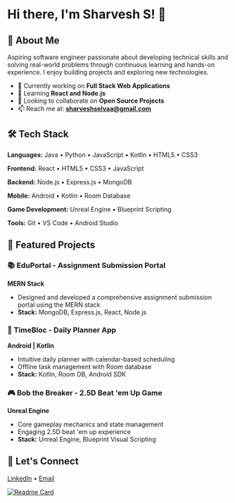 # Hi there, I'm Sharvesh S! 👋

## 🚀 About Me

Aspiring software engineer passionate about developing technical skills and solving real-world problems through continuous learning and hands-on experience. I enjoy building projects and exploring new technologies.

- 🔭 Currently working on **Full Stack Web Applications**
- 🌱 Learning **React and Node.js**
- 👯 Looking to collaborate on **Open Source Projects**
- 📫 Reach me at: **sharveshselvaa@gmail.com**

## 🛠️ Tech Stack

**Languages:** Java • Python • JavaScript • Kotlin • HTML5 • CSS3

**Frontend:** React • HTML5 • CSS3 • JavaScript

**Backend:** Node.js • Express.js • MongoDB

**Mobile:** Android • Kotlin • Room Database

**Game Development:** Unreal Engine • Blueprint Scripting

**Tools:** Git • VS Code • Android Studio

## 🎯 Featured Projects

### 📚 EduPortal - Assignment Submission Portal
**MERN Stack**
- Designed and developed a comprehensive assignment submission portal using the MERN stack
- **Stack:** MongoDB, Express.js, React, Node.js

### 📱 TimeBloc - Daily Planner App
**Android | Kotlin**
- Intuitive daily planner with calendar-based scheduling
- Offline task management with Room database
- **Stack:** Kotlin, Room DB, Android SDK

### 🎮 Bob the Breaker - 2.5D Beat 'em Up Game
**Unreal Engine**
- Core gameplay mechanics and state management
- Engaging 2.5D beat 'em up experience
- **Stack:** Unreal Engine, Blueprint Visual Scripting


## 🤝 Let's Connect

[LinkedIn](https://www.linkedin.com/in/sharvesh-selvaraj-397b941ba/) • [Email](mailto:sharveshselvaa@gmail.com) 


[![Readme Card](https://github-readme-stats.vercel.app/api/pin/?username=anuraghazra&repo=github-readme-stats)](https://github.com/anuraghazra/github-readme-stats)


